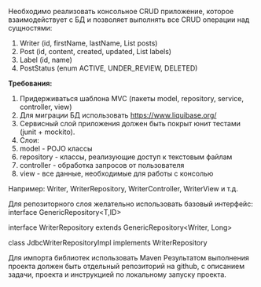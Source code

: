 Необходимо реализовать консольное CRUD приложение, которое взаимодействует с БД и позволяет выполнять все CRUD операции над сущностями:

1. Writer (id, firstName, lastName, List<Post> posts)
2. Post (id, content, created, updated, List<Label> labels)
3. Label (id, name)
4. PostStatus (enum ACTIVE, UNDER_REVIEW, DELETED)

**Требования:**
1. Придерживаться шаблона MVC (пакеты model, repository, service, controller, view)
2. Для миграции БД использовать https://www.liquibase.org/
3. Сервисный слой приложения должен быть покрыт юнит тестами (junit + mockito).
4. Слои:
5. model - POJO клаcсы
6. repository - классы, реализующие доступ к текстовым файлам
7. controller - обработка запросов от пользователя
8. view - все данные, необходимые для работы с консолью



Например: Writer, WriterRepository, WriterController, WriterView и т.д.


Для репозиторного слоя желательно использовать базовый интерфейс:
interface GenericRepository<T,ID>

interface WriterRepository extends GenericRepository<Writer, Long>

class JdbcWriterRepositoryImpl implements WriterRepository

Для импорта библиотек использовать Maven
Результатом выполнения проекта должен быть отдельный репозиторий на github, с описанием задачи, проекта и инструкцией по локальному запуску проекта.
